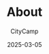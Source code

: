 ---
title: "About"
date: 2025-03-05
modified: 
author: CityCamp
description: "All things CityCamp."
icon: "fa-solid fa-info-circle"
---